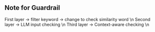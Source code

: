 ## Note for Guardrail 

First layer -> filter keyword -> change to check similarity word \n
Second layer -> LLM input checking \n
Third layer -> Context-aware checking \n

